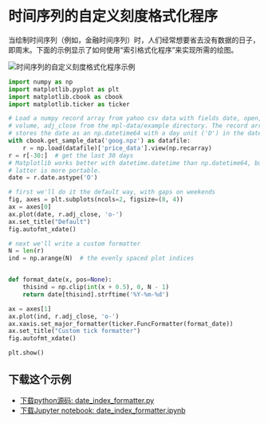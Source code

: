 # 时间序列的自定义刻度格式化程序

当绘制时间序列（例如，金融时间序列）时，人们经常想要省去没有数据的日子，即周末。下面的示例显示了如何使用“索引格式化程序”来实现所需的绘图。

![时间序列的自定义刻度格式化程序示例](https://matplotlib.org/_images/sphx_glr_date_index_formatter_001.png)

```python
import numpy as np
import matplotlib.pyplot as plt
import matplotlib.cbook as cbook
import matplotlib.ticker as ticker

# Load a numpy record array from yahoo csv data with fields date, open, close,
# volume, adj_close from the mpl-data/example directory. The record array
# stores the date as an np.datetime64 with a day unit ('D') in the date column.
with cbook.get_sample_data('goog.npz') as datafile:
    r = np.load(datafile)['price_data'].view(np.recarray)
r = r[-30:]  # get the last 30 days
# Matplotlib works better with datetime.datetime than np.datetime64, but the
# latter is more portable.
date = r.date.astype('O')

# first we'll do it the default way, with gaps on weekends
fig, axes = plt.subplots(ncols=2, figsize=(8, 4))
ax = axes[0]
ax.plot(date, r.adj_close, 'o-')
ax.set_title("Default")
fig.autofmt_xdate()

# next we'll write a custom formatter
N = len(r)
ind = np.arange(N)  # the evenly spaced plot indices


def format_date(x, pos=None):
    thisind = np.clip(int(x + 0.5), 0, N - 1)
    return date[thisind].strftime('%Y-%m-%d')

ax = axes[1]
ax.plot(ind, r.adj_close, 'o-')
ax.xaxis.set_major_formatter(ticker.FuncFormatter(format_date))
ax.set_title("Custom tick formatter")
fig.autofmt_xdate()

plt.show()
```

## 下载这个示例
            
- [下载python源码: date_index_formatter.py](https://matplotlib.org/_downloads/date_index_formatter.py)
- [下载Jupyter notebook: date_index_formatter.ipynb](https://matplotlib.org/_downloads/date_index_formatter.ipynb)